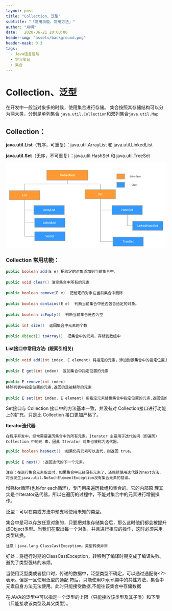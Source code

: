 ```yaml
---
layout: post
title: "Collection、泛型"
subtitle: "「常用功能、常用方法」"
author: "月明"
date:   2020-06-21 20:00:00
header-img: "assets/background.png"
header-mask: 0.3
tags:
  - Java语言进阶
  - 学习笔记
  - 集合
---
```


# Collection、泛型

在开发中一般当对象多的时候，使用集合进行存储。
集合按照其存储结构可以分为两大类，分别是单列集合 `java.util.Collection`和双列集合`java.util.Map`

## Collection：

**java.util.List**（有序，可重复）：java.util.ArrayList 和 java.util.LinkedList

**java.util.Set**（无序，不可重复）：java.util.HashSet 和 java.util.TreeSet

![](/assets/image/media/5cf8edb44f0ba4d0901ed47ba52eb7f4.png)

### Collection 常用功能：

```java
public boolean add(E e) 把给定的对象添加到当前集合中。

public void clear() 清空集合中所有的元素

public boolean remove(E e)  把给定的对象在当前集合中删除

public boolean contains(E e)  判断当前集合中是否包含给定的对象。

public boolean isEmpty()  判断当前集合是否为空

public int size()  返回集合中元素的个数

public Object[] toArray()  把集合中的元素，存储到数组中
```


#### List接口中常用方法: (跟索引相关)

```java
public void add(int index, E element) 将指定的元素，添加到该集合中的指定位置上

public E get(int index)  返回集合中指定位置的元素

public E remove(int index)
移除列表中指定位置的元素,返回的是被移除的元素

public E set(int index, E element) 用指定元素替换集合中指定位置的元素,返回值的更新前的元素
```

 Set接口与 Collection 接口中的方法基本一致，并没有对 Collection接口进行功能上的扩充，只是比 Collection 接口更加严格了。

**Iterator迭代器**

    在程序开发中，经常需要遍历集合中的所有元素。Iterator 主要用于迭代访问（即遍历）Collection 中的元 素，因此 Iterator 对象也被称为迭代器。
```java
public boolean hasNext() :如果仍有元素可以迭代，则返回 true。

public E next() :返回迭代的下一个元素。
```

    注意：在进行集合元素取出时，如果集合中已经没有元素了，还继续使用迭代器的next方法，将会发生java.util.NoSuchElementException没有集合元素的错误。

增强for循环(也称for each循环)，专门用来遍历数组和集合的。它的内部原
理其实是个Iterator迭代器，所以在遍历的过程中，不能对集合中的元素进行增删操作。

泛型：可以在类或方法中预支地使用未知的类型。

集合中是可以存放任意对象的，只要把对象存储集合后，那么这时他们都会被提升成Object类型。当我们在取出每一个对象，并且进行相应的操作，这时必须采用类型转换。

    注意：java.lang.ClassCastException。类型转换异常

好处：将运行时期的ClassCastException，转移到了编译时期变成了编译失败。
避免了类型强转的麻烦。

当使用泛型类或者接口时，传递的数据中，泛型类型不确定，可以通过通配符\<?\>表示。但是一旦使用泛型的通配
符后，只能使用Object类中的共性方法，集合中元素自身方法无法使用。此时只能接受数据,不能往该集合中存储数据

在JAVA的泛型中可以指定一个泛型的上限（只能接收该类型及其子类）和下限（只能接收该类型及其父类型）。